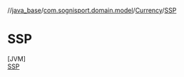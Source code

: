 //[java_base](../../../../index.md)/[com.sognisport.domain.model](../../index.md)/[Currency](../index.md)/[SSP](index.md)

# SSP

[JVM]\
[SSP](index.md)
